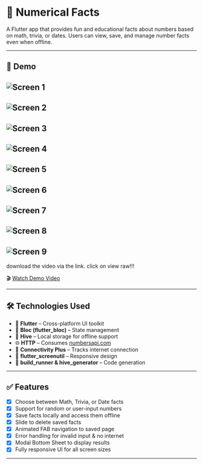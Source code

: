 # 📱 Numerical Facts

A Flutter app that provides fun and educational facts about numbers based on math, trivia, or dates. Users can view, save, and manage number facts even when offline.

---

## 📸 Demo

## ![Screen 1](assets/images/1.png)

## ![Screen 2](assets/images/2.png)

## ![Screen 3](assets/images/3.png)

## ![Screen 4](assets/images/4.png)

## ![Screen 5](assets/images/5.png)

## ![Screen 6](assets/images/6.png)

## ![Screen 7](assets/images/7.png)

## ![Screen 8](assets/images/8.png)

## ![Screen 9](assets/images/9.png)

download the video via the link. click on view raw!!!

🎬 [Watch Demo Video](assets/videos/Screenrecorder-2025-06-21-11-03-20-123.mp4)

---

## 🛠 Technologies Used

- 💙 **Flutter** – Cross-platform UI toolkit
- 🧠 **Bloc (flutter_bloc)** – State management
- 🐝 **Hive** – Local storage for offline support
- 🌐 **HTTP** – Consumes [numbersapi.com](http://numbersapi.com)
- 📶 **Connectivity Plus** – Tracks internet connection
- 📐 **flutter_screenutil** – Responsive design
- 🧰 **build_runner & hive_generator** – Code generation

---

## ✅ Features

- [x] Choose between Math, Trivia, or Date facts
- [x] Support for random or user-input numbers
- [x] Save facts locally and access them offline
- [x] Slide to delete saved facts
- [x] Animated FAB navigation to saved page
- [x] Error handling for invalid input & no internet
- [x] Modal Bottom Sheet to display results
- [x] Fully responsive UI for all screen sizes

---

